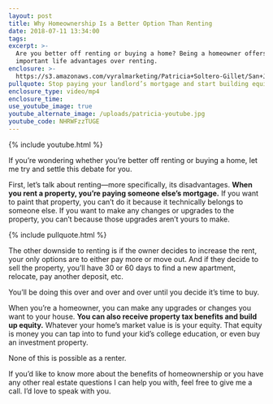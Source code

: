 ```yaml
---
layout: post
title: Why Homeownership Is a Better Option Than Renting
date: 2018-07-11 13:34:00
tags:
excerpt: >-
  Are you better off renting or buying a home? Being a homeowner offers many
  important life advantages over renting.
enclosure: >-
  https://s3.amazonaws.com/vyralmarketing/Patricia+Soltero-Gillet/San+Joaquin+Valley-Bay+Area+Real+Estate-+Why+Homeownership+Is+a+Better+Option+Than+Renting.mp4
pullquote: Stop paying your landlord’s mortgage and start building equity for yourself.
enclosure_type: video/mp4
enclosure_time:
use_youtube_image: true
youtube_alternate_image: /uploads/patricia-youtube.jpg
youtube_code: NHRWFzzTUGE
---
```


{% include youtube.html %}

If you’re wondering whether you’re better off renting or buying a home, let me try and settle this debate for you.

First, let’s talk about renting—more specifically, its disadvantages. **When you rent a property, you’re paying someone else’s mortgage.** If you want to paint that property, you can’t do it because it technically belongs to someone else. If you want to make any changes or upgrades to the property, you can’t because those upgrades aren’t yours to make.

{% include pullquote.html %}

The other downside to renting is if the owner decides to increase the rent, your only options are to either pay more or move out. And if they decide to sell the property, you’ll have 30 or 60 days to find a new apartment, relocate, pay another deposit, etc.

You’ll be doing this over and over and over until you decide it’s time to buy.

When you’re a homeowner, you can make any upgrades or changes you want to your house. **You can also receive property tax benefits and build up equity.** Whatever your home’s market value is is your equity. That equity is money you can tap into to fund your kid’s college education, or even buy an investment property.

None of this is possible as a renter.

If you’d like to know more about the benefits of homeownership or you have any other real estate questions I can help you with, feel free to give me a call. I’d love to speak with you.